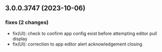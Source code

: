 ## 3.0.0.3747 (2023-10-06)

### fixes (2 changes)

- fix(UI): check to confirm app config exist before attempting editor pull display
- fix(UI): correction to app editor alert acknowledgement closing
